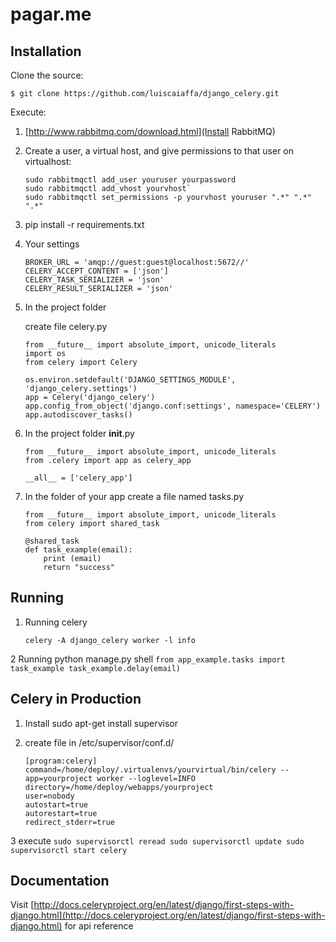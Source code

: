 # pagar.me


## Installation

Clone the source:

    $ git clone https://github.com/luiscaiaffa/django_celery.git
    
Execute:

1. [http://www.rabbitmq.com/download.html](Install RabbitMQ)

2. Create a user, a virtual host, and give permissions to that user on virtualhost:
	
	```
	sudo rabbitmqctl add_user youruser yourpassword
	sudo rabbitmqctl add_vhost yourvhost`
	sudo rabbitmqctl set_permissions -p yourvhost youruser ".*" ".*" ".*"
	```

3. pip install -r requirements.txt

4. Your settings
	
	```
	BROKER_URL = 'amqp://guest:guest@localhost:5672//'
	CELERY_ACCEPT_CONTENT = ['json']
	CELERY_TASK_SERIALIZER = 'json'
	CELERY_RESULT_SERIALIZER = 'json'
	```

5. In the project folder
	
	create file celery.py

	```
	from __future__ import absolute_import, unicode_literals
	import os
	from celery import Celery

	os.environ.setdefault('DJANGO_SETTINGS_MODULE', 'django_celery.settings')
	app = Celery('django_celery')
	app.config_from_object('django.conf:settings', namespace='CELERY')
	app.autodiscover_tasks()
	```

6. In the project folder __init__.py

	```
	from __future__ import absolute_import, unicode_literals
	from .celery import app as celery_app

	__all__ = ['celery_app']
	```

7. In the folder of your app create a file named tasks.py
	
	```
	from __future__ import absolute_import, unicode_literals
	from celery import shared_task

	@shared_task
	def task_example(email):
		print (email)
		return "success"
	```

## Running

1. Running celery
	
	```
	celery -A django_celery worker -l info
	```
2 Running python manage.py shell
	```
	from app_example.tasks import task_example
	task_example.delay(email)
	```

## Celery in Production

1. Install sudo apt-get install supervisor

2. create file in /etc/supervisor/conf.d/
	
	```
	[program:celery]
	command=/home/deploy/.virtualenvs/yourvirtual/bin/celery --app=yourproject worker --loglevel=INFO
	directory=/home/deploy/webapps/yourproject
	user=nobody
	autostart=true
	autorestart=true
	redirect_stderr=true

	```

3 execute 
	```
	sudo supervisorctl reread
	sudo supervisorctl update
	sudo supervisorctl start celery
	```

## Documentation

Visit [http://docs.celeryproject.org/en/latest/django/first-steps-with-django.html](http://docs.celeryproject.org/en/latest/django/first-steps-with-django.html) for api reference 


